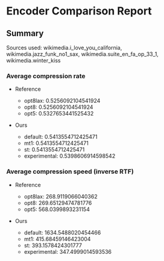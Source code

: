 
# Encoder Comparison Report

## Summary

Sources used: wikimedia.i_love_you_california, wikimedia.jazz_funk_no1_sax, wikimedia.suite_en_fa_op_33_1, wikimedia.winter_kiss

### Average compression rate

  - Reference
    - opt8lax: 0.5256092104541924
    - opt8: 0.5256092104541924
    - opt5: 0.5327653441525432

  - Ours
    - default: 0.5413554712425471
    - mt1: 0.5413554712425471
    - st: 0.5413554712425471
    - experimental: 0.5398606914598542


### Average compression speed (inverse RTF)
  - Reference
    - opt8lax: 268.9119066040362
    - opt8: 269.65129474781776
    - opt5: 568.0399893231154

  - Ours
    - default: 1634.5488020454466
    - mt1: 415.68459146423004
    - st: 393.1578424301777
    - experimental: 347.4999014593536


